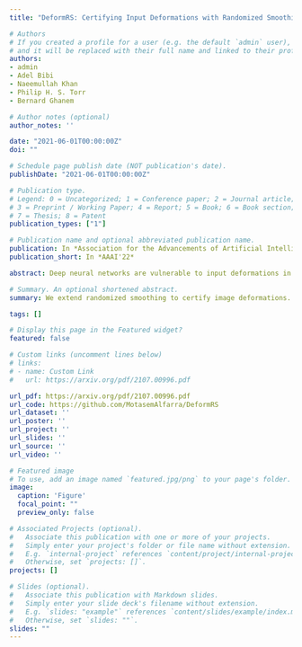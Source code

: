 ```yaml
---
title: "DeformRS: Certifying Input Deformations with Randomized Smoothing"

# Authors
# If you created a profile for a user (e.g. the default `admin` user), write the username (folder name) here 
# and it will be replaced with their full name and linked to their profile.
authors:
- admin
- Adel Bibi
- Naeemullah Khan
- Philip H. S. Torr 
- Bernard Ghanem

# Author notes (optional)
author_notes: ''

date: "2021-06-01T00:00:00Z"
doi: ""

# Schedule page publish date (NOT publication's date).
publishDate: "2021-06-01T00:00:00Z"

# Publication type.
# Legend: 0 = Uncategorized; 1 = Conference paper; 2 = Journal article;
# 3 = Preprint / Working Paper; 4 = Report; 5 = Book; 6 = Book section;
# 7 = Thesis; 8 = Patent
publication_types: ["1"]

# Publication name and optional abbreviated publication name.
publication: In *Association for the Advancements of Artificial Intelligence*
publication_short: In *AAAI'22*

abstract: Deep neural networks are vulnerable to input deformations in the form of vector fields of pixel displacements and to other parameterized geometric deformations e.g. translations, rotations, etc. Current input deformation certification methods either (i) do not scale to deep networks on large input datasets, or (ii) can only certify a specific class of deformations, e.g. only rotations. We reformulate certification in randomized smoothing setting for both general vector field and parameterized deformations and propose DeformRS-VF and DeformRS-Par, respectively. Our new formulation scales to large networks on large input datasets. For instance, DeformRS-Par certifies rich deformations, covering translations, rotations, scaling, affine deformations, and other visually aligned deformations such as ones parameterized by Discrete-Cosine-Transform basis. Extensive experiments on MNIST, CIFAR10 and ImageNet show that DeformRS-Par outperforms existing state-of-the-art in certified accuracy, e.g. improved certified accuracy of 6% against perturbed rotations in the set [-10,10] degrees on ImageNet.

# Summary. An optional shortened abstract.
summary: We extend randomized smoothing to certify image deformations.

tags: []

# Display this page in the Featured widget?
featured: false

# Custom links (uncomment lines below)
# links:
# - name: Custom Link
#   url: https://arxiv.org/pdf/2107.00996.pdf

url_pdf: https://arxiv.org/pdf/2107.00996.pdf
url_code: https://github.com/MotasemAlfarra/DeformRS
url_dataset: ''
url_poster: ''
url_project: ''
url_slides: ''
url_source: ''
url_video: ''

# Featured image
# To use, add an image named `featured.jpg/png` to your page's folder. 
image:
  caption: 'Figure'
  focal_point: ""
  preview_only: false

# Associated Projects (optional).
#   Associate this publication with one or more of your projects.
#   Simply enter your project's folder or file name without extension.
#   E.g. `internal-project` references `content/project/internal-project/index.md`.
#   Otherwise, set `projects: []`.
projects: []

# Slides (optional).
#   Associate this publication with Markdown slides.
#   Simply enter your slide deck's filename without extension.
#   E.g. `slides: "example"` references `content/slides/example/index.md`.
#   Otherwise, set `slides: ""`.
slides: ""
---
```



